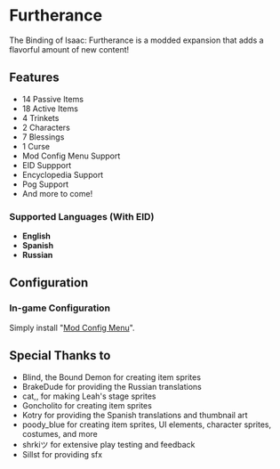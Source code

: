 # Furtherance
The Binding of Isaac: Furtherance is a modded expansion that adds a flavorful amount of new content!


## Features
- 14 Passive Items
- 18 Active Items
- 4 Trinkets
- 2 Characters
- 7 Blessings
- 1 Curse
- Mod Config Menu Support
- EID Suppport
- Encyclopedia Support
- Pog Support
- And more to come!

### Supported Languages (With EID)
- **English**
- **Spanish**
- **Russian**


## Configuration

### In-game Configuration

Simply install &quot;[Mod Config Menu](https://steamcommunity.com/sharedfiles/filedetails/?id=2487535818)&quot;.


## Special Thanks to
- Blind, the Bound Demon for creating item sprites
- BrakeDude for providing the Russian translations
- cat,, for making Leah's stage sprites
- Goncholito for creating item sprites
- Kotry for providing the Spanish translations and thumbnail art
- poody_blue for creating item sprites, UI elements, character sprites, costumes, and more
- shrkiツ for extensive play testing and feedback
- Sillst for providing sfx
